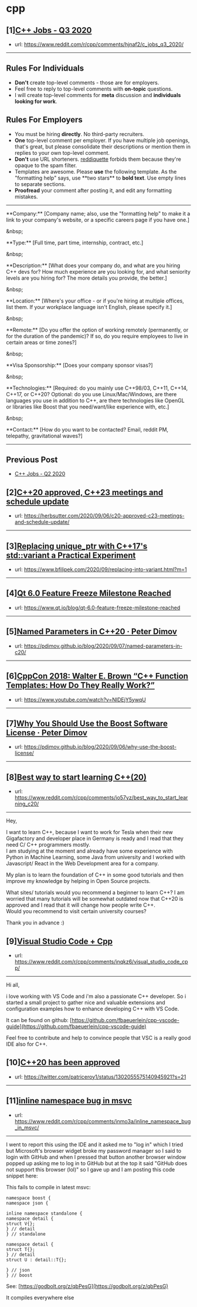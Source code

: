 # cpp
## [1][C++ Jobs - Q3 2020](https://www.reddit.com/r/cpp/comments/hjnaf2/c_jobs_q3_2020/)
- url: https://www.reddit.com/r/cpp/comments/hjnaf2/c_jobs_q3_2020/
---
Rules For Individuals
---------------------

* **Don't** create top-level comments - those are for employers.
* Feel free to reply to top-level comments with **on-topic** questions.
* I will create top-level comments for **meta** discussion and **individuals looking for work**.

Rules For Employers
---------------------

* You must be hiring **directly**. No third-party recruiters.
* **One** top-level comment per employer. If you have multiple job openings, that's great, but please consolidate their descriptions or mention them in replies to your own top-level comment.
* **Don't** use URL shorteners. [reddiquette](https://www.reddithelp.com/en/categories/reddit-101/reddit-basics/reddiquette) forbids them because they're opaque to the spam filter.
* Templates are awesome. Please **use** the following template. As the "formatting help" says, use \*\*two stars\*\* to **bold text**. Use empty lines to separate sections.
* **Proofread** your comment after posting it, and edit any formatting mistakes.

---

\*\*Company:\*\* [Company name; also, use the "formatting help" to make it a link to your company's website, or a specific careers page if you have one.]

&amp;nbsp;

\*\*Type:\*\* [Full time, part time, internship, contract, etc.]

&amp;nbsp;

\*\*Description:\*\* [What does your company do, and what are you hiring C++ devs for? How much experience are you looking for, and what seniority levels are you hiring for? The more details you provide, the better.]

&amp;nbsp;

\*\*Location:\*\* [Where's your office - or if you're hiring at multiple offices, list them. If your workplace language isn't English, please specify it.]

&amp;nbsp;

\*\*Remote:\*\* [Do you offer the option of working remotely (permanently, or for the duration of the pandemic)? If so, do you require employees to live in certain areas or time zones?]

&amp;nbsp;

\*\*Visa Sponsorship:\*\* [Does your company sponsor visas?]

&amp;nbsp;

\*\*Technologies:\*\* [Required: do you mainly use C++98/03, C++11, C++14, C++17, or C++20? Optional: do you use Linux/Mac/Windows, are there languages you use in addition to C++, are there technologies like OpenGL or libraries like Boost that you need/want/like experience with, etc.]

&amp;nbsp;

\*\*Contact:\*\* [How do you want to be contacted? Email, reddit PM, telepathy, gravitational waves?]

---

Previous Post
--------------

* [C++ Jobs - Q2 2020](https://www.reddit.com/r/cpp/comments/ft77lv/c_jobs_q2_2020/)
## [2][C++20 approved, C++23 meetings and schedule update](https://www.reddit.com/r/cpp/comments/inw0ez/c20_approved_c23_meetings_and_schedule_update/)
- url: https://herbsutter.com/2020/09/06/c20-approved-c23-meetings-and-schedule-update/
---

## [3][Replacing unique_ptr with C++17's std::variant a Practical Experiment](https://www.reddit.com/r/cpp/comments/io36xt/replacing_unique_ptr_with_c17s_stdvariant_a/)
- url: https://www.bfilipek.com/2020/09/replacing-into-variant.html?m=1
---

## [4][Qt 6.0 Feature Freeze Milestone Reached](https://www.reddit.com/r/cpp/comments/int1rp/qt_60_feature_freeze_milestone_reached/)
- url: https://www.qt.io/blog/qt-6.0-feature-freeze-milestone-reached
---

## [5][Named Parameters in C++20 · Peter Dimov](https://www.reddit.com/r/cpp/comments/iny133/named_parameters_in_c20_peter_dimov/)
- url: https://pdimov.github.io/blog/2020/09/07/named-parameters-in-c20/
---

## [6][CppCon 2018: Walter E. Brown “C++ Function Templates: How Do They Really Work?”](https://www.reddit.com/r/cpp/comments/io6mp1/cppcon_2018_walter_e_brown_c_function_templates/)
- url: https://www.youtube.com/watch?v=NIDEjY5ywqU
---

## [7][Why You Should Use the Boost Software License · Peter Dimov](https://www.reddit.com/r/cpp/comments/inot7e/why_you_should_use_the_boost_software_license/)
- url: https://pdimov.github.io/blog/2020/09/06/why-use-the-boost-license/
---

## [8][Best way to start learning C++(20)](https://www.reddit.com/r/cpp/comments/io57yz/best_way_to_start_learning_c20/)
- url: https://www.reddit.com/r/cpp/comments/io57yz/best_way_to_start_learning_c20/
---
Hey,

  
I want to learn C++, because I want to work for Tesla when their new Gigafactory and developer place in Germany is ready and I read that they need C/ C++ programmers mostly.  
I am studying at the moment and already have some experience with Python in Machine Learning, some Java from university and I worked with Javascript/ React in the Web Development area for a company. 

My plan is to learn the foundation of C++ in some good tutorials and then improve my knowledge by helping in Open Source projects.

What sites/ tutorials would you recommend a beginner to learn C++? I am worried that many tutorials will be somewhat outdated now that C++20 is approved and I read that it will change how people write C++.  
Would you recommend to visit certain university courses?  


Thank you in advance :)
## [9][Visual Studio Code + Cpp](https://www.reddit.com/r/cpp/comments/inqkz6/visual_studio_code_cpp/)
- url: https://www.reddit.com/r/cpp/comments/inqkz6/visual_studio_code_cpp/
---
Hi all, 

i love working with VS Code and i'm also a passionate C++ developer. So i started a small project to gather nice and valuable extensions and configuration examples how to enhance developing C++ with VS Code. 

It can be found on github: [https://github.com/fbaeuerlein/cpp-vscode-guide](https://github.com/fbaeuerlein/cpp-vscode-guide)

Feel free to contribute and help to convince people that VSC is a really good IDE also for C++.
## [10][C++20 has been approved](https://www.reddit.com/r/cpp/comments/imzkl4/c20_has_been_approved/)
- url: https://twitter.com/patriceroy1/status/1302055575140945921?s=21
---

## [11][inline namespace bug in msvc](https://www.reddit.com/r/cpp/comments/inmo3a/inline_namespace_bug_in_msvc/)
- url: https://www.reddit.com/r/cpp/comments/inmo3a/inline_namespace_bug_in_msvc/
---
I went to report this using the IDE and it asked me to "log in" which I tried but Microsoft's browser widget broke my password manager so I said to login with GitHub and when I pressed that button another browser window popped up asking me to log in to GitHub but at the top it said "GitHub does not support this browser (lol)" so I gave up and I am posting this code snippet here:

This fails to compile in latest msvc:

    namespace boost {
    namespace json {
    
    inline namespace standalone {
    namespace detail {
    struct V{};
    } // detail
    } // standalone
    
    namespace detail {
    struct T{};
    } // detail
    struct U : detail::T{};
    
    } // json
    } // boost

See:   [https://godbolt.org/z/qbPesG](https://godbolt.org/z/qbPesG) 

It compiles everywhere else
